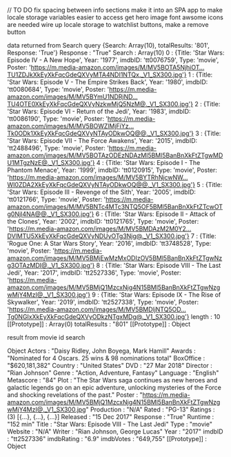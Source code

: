 // TO DO
fix spacing between info sections
make it into an SPA app to make locale storage variables easier to access
get hero image
font awsome icons are needed
wire up locale storage to watchlist buttons, make a remove button




data returned from Search query
{Search: Array(10), totalResults: '801', Response: 'True'}
Response
: 
"True"
Search
: 
Array(10)
0
: 
{Title: 'Star Wars: Episode IV - A New Hope', Year: '1977', imdbID: 'tt0076759', Type: 'movie', Poster: 'https://m.media-amazon.com/images/M/MV5BOTA5NjhiOT…TU1ZDJkXkEyXkFqcGdeQXVyMTA4NDI1NTQx._V1_SX300.jpg'}
1
: 
{Title: 'Star Wars: Episode V - The Empire Strikes Back', Year: '1980', imdbID: 'tt0080684', Type: 'movie', Poster: 'https://m.media-amazon.com/images/M/MV5BYmU1NDRjND…TU4OTE0XkEyXkFqcGdeQXVyNzkwMjQ5NzM@._V1_SX300.jpg'}
2
: 
{Title: 'Star Wars: Episode VI - Return of the Jedi', Year: '1983', imdbID: 'tt0086190', Type: 'movie', Poster: 'https://m.media-amazon.com/images/M/MV5BOWZlMjFiYz…Tk0ODk1XkEyXkFqcGdeQXVyNTAyODkwOQ@@._V1_SX300.jpg'}
3
: 
{Title: 'Star Wars: Episode VII - The Force Awakens', Year: '2015', imdbID: 'tt2488496', Type: 'movie', Poster: 'https://m.media-amazon.com/images/M/MV5BOTAzODEzNDAzMl5BMl5BanBnXkFtZTgwMDU1MTgzNzE@._V1_SX300.jpg'}
4
: 
{Title: 'Star Wars: Episode I - The Phantom Menace', Year: '1999', imdbID: 'tt0120915', Type: 'movie', Poster: 'https://m.media-amazon.com/images/M/MV5BYTRhNjcwNW…WI0ZDA2XkEyXkFqcGdeQXVyNTAyODkwOQ@@._V1_SX300.jpg'}
5
: 
{Title: 'Star Wars: Episode III - Revenge of the Sith', Year: '2005', imdbID: 'tt0121766', Type: 'movie', Poster: 'https://m.media-amazon.com/images/M/MV5BNTc4MTc3NTQ5OF5BMl5BanBnXkFtZTcwOTg0NjI4NA@@._V1_SX300.jpg'}
6
: 
{Title: 'Star Wars: Episode II - Attack of the Clones', Year: '2002', imdbID: 'tt0121765', Type: 'movie', Poster: 'https://m.media-amazon.com/images/M/MV5BMDAzM2M0Y2…DVlMTU5XkEyXkFqcGdeQXVyNDUyOTg3Njg@._V1_SX300.jpg'}
7
: 
{Title: 'Rogue One: A Star Wars Story', Year: '2016', imdbID: 'tt3748528', Type: 'movie', Poster: 'https://m.media-amazon.com/images/M/MV5BMjEwMzMxODIzOV5BMl5BanBnXkFtZTgwNzg3OTAzMDI@._V1_SX300.jpg'}
8
: 
{Title: 'Star Wars: Episode VIII - The Last Jedi', Year: '2017', imdbID: 'tt2527336', Type: 'movie', Poster: 'https://m.media-amazon.com/images/M/MV5BMjQ1MzcxNjg4N15BMl5BanBnXkFtZTgwNzgwMjY4MzI@._V1_SX300.jpg'}
9
: 
{Title: 'Star Wars: Episode IX - The Rise of Skywalker', Year: '2019', imdbID: 'tt2527338', Type: 'movie', Poster: 'https://m.media-amazon.com/images/M/MV5BMDljNTQ5OD…Tg0NGIxXkEyXkFqcGdeQXVyODkzNTgxMDg@._V1_SX300.jpg'}
length
: 
10
[[Prototype]]
: 
Array(0)
totalResults
: 
"801"
[[Prototype]]
: 
Object






result from movie id search

Object
Actors
: 
"Daisy Ridley, John Boyega, Mark Hamill"
Awards
: 
"Nominated for 4 Oscars. 25 wins & 98 nominations total"
BoxOffice
: 
"$620,181,382"
Country
: 
"United States"
DVD
: 
"27 Mar 2018"
Director
: 
"Rian Johnson"
Genre
: 
"Action, Adventure, Fantasy"
Language
: 
"English"
Metascore
: 
"84"
Plot
: 
"The Star Wars saga continues as new heroes and galactic legends go on an epic adventure, unlocking mysteries of the Force and shocking revelations of the past."
Poster
: 
"https://m.media-amazon.com/images/M/MV5BMjQ1MzcxNjg4N15BMl5BanBnXkFtZTgwNzgwMjY4MzI@._V1_SX300.jpg"
Production
: 
"N/A"
Rated
: 
"PG-13"
Ratings
: 
(3) [{…}, {…}, {…}]
Released
: 
"15 Dec 2017"
Response
: 
"True"
Runtime
: 
"152 min"
Title
: 
"Star Wars: Episode VIII - The Last Jedi"
Type
: 
"movie"
Website
: 
"N/A"
Writer
: 
"Rian Johnson, George Lucas"
Year
: 
"2017"
imdbID
: 
"tt2527336"
imdbRating
: 
"6.9"
imdbVotes
: 
"649,755"
[[Prototype]]
: 
Object